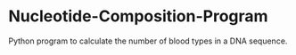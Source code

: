 # Nucleotide-Composition-Program
Python program to calculate the number of blood types in a DNA sequence.
